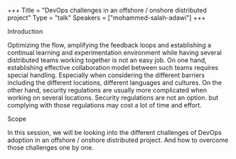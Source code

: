+++
Title = "DevOps challenges in an offshore / onshore distributed project"
Type = "talk"
Speakers = ["mohammed-salah-adawi"]
+++

Introduction

Optimizing the flow, amplifying the feedback loops and establishing a continual learning and experimentation environment while having several distributed teams working together is not an easy job. On one hand, establishing effective collaboration model between such teams requires special handling. Especially when considering the different barriers including the different locations, different languages and cultures. On the other hand, security regulations are usually more complicated when working on several locations. Security regulations are not an option. but complying with those regulations may cost a lot of time and effort.

Scope

In this session, we will be looking into the different challenges of DevOps adoption in an offshore / onshore distributed project. And how to overcome those challenges one by one.
